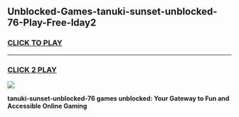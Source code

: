 
## Unblocked-Games-tanuki-sunset-unblocked-76-Play-Free-lday2
<h3>
<a href="https://premium76.site?title=tanuki-sunset-unblocked-76&ref=21A">CLICK TO PLAY</a></h3>
<hr>

<h3>
<a href="https://premium76.site?title=tanuki-sunset-unblocked-76&ref=21A">CLICK 2 PLAY</a>
  
</h3>

<a href="https://premium76.site?title=tanuki-sunset-unblocked-76&ref=21A"><img src="https://clearcache.store/games.png"></a>


**tanuki-sunset-unblocked-76 games unblocked: Your Gateway to Fun and Accessible Online Gaming**
